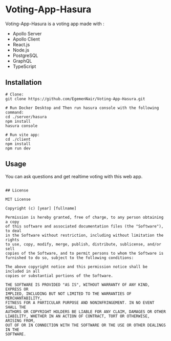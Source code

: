 # Voting-App-Hasura

Voting-App-Hasura is a voting app made with :

- Apollo Server
- Apollo Client
- React.js
- Node.js
- PostgreSQL
- GraphQL
- TypeScript

## Installation

```
# Clone:
git clone https://github.com/EgemenNair/Voting-App-Hasura.git

# Run Docker Desktop and Then run hasura console with the following command:
cd ./server/hasura
npm install
hasura console

# Run vite app:
cd ./client
npm install
npm run dev
```

## Usage

You can ask questions and get realtime voting with this web app.

```

## License

MIT License

Copyright (c) [year] [fullname]

Permission is hereby granted, free of charge, to any person obtaining a copy
of this software and associated documentation files (the "Software"), to deal
in the Software without restriction, including without limitation the rights
to use, copy, modify, merge, publish, distribute, sublicense, and/or sell
copies of the Software, and to permit persons to whom the Software is
furnished to do so, subject to the following conditions:

The above copyright notice and this permission notice shall be included in all
copies or substantial portions of the Software.

THE SOFTWARE IS PROVIDED "AS IS", WITHOUT WARRANTY OF ANY KIND, EXPRESS OR
IMPLIED, INCLUDING BUT NOT LIMITED TO THE WARRANTIES OF MERCHANTABILITY,
FITNESS FOR A PARTICULAR PURPOSE AND NONINFRINGEMENT. IN NO EVENT SHALL THE
AUTHORS OR COPYRIGHT HOLDERS BE LIABLE FOR ANY CLAIM, DAMAGES OR OTHER
LIABILITY, WHETHER IN AN ACTION OF CONTRACT, TORT OR OTHERWISE, ARISING FROM,
OUT OF OR IN CONNECTION WITH THE SOFTWARE OR THE USE OR OTHER DEALINGS IN THE
SOFTWARE.
```
